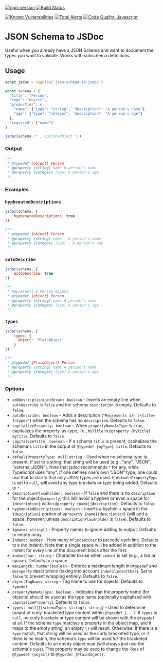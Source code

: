 [![npm version](https://img.shields.io/npm/v/json-schema-to-jsdoc.svg)](https://www.npmjs.com/package/json-schema-to-jsdoc)
[![Build Status](https://travis-ci.org/n3ps/json-schema-to-jsdoc.svg?branch=master)](https://travis-ci.org/n3ps/json-schema-to-jsdoc)

[![Known Vulnerabilities](https://snyk.io/test/github/n3ps/json-schema-to-jsdoc/badge.svg)](https://snyk.io/test/github/n3ps/json-schema-to-jsdoc)
[![Total Alerts](https://img.shields.io/lgtm/alerts/g/n3ps/json-schema-to-jsdoc.svg?logo=lgtm&logoWidth=18)](https://lgtm.com/projects/g/n3ps/json-schema-to-jsdoc/alerts)
[![Code Quality: Javascript](https://img.shields.io/lgtm/grade/javascript/g/n3ps/json-schema-to-jsdoc.svg?logo=lgtm&logoWidth=18)](https://lgtm.com/projects/g/n3ps/json-schema-to-jsdoc/context:javascript)

# JSON Schema to JSDoc

Useful when you already have a JSON Schema and want to document the types you want to validate. Works with subschema definitions.

## Usage

```js
const jsdoc = require('json-schema-to-jsdoc')

const schema = {
  "title": "Person",
  "type": "object",
  "properties": {
    "name": {"type": "string", "description": "A person's name"},
    "age": {"type": "integer", "description": "A person's age"}
  },
  "required": ["name"]
}

jsdoc(schema /* , optionsObject */)
```

### Output

```js
/**
 * @typedef {object} Person
 * @property {string} name A person's name
 * @property {integer} [age] A person's age
 */
```

### Examples


### `hyphenatedDescriptions`

```js
jsdoc(schema, {
    hyphenatedDescriptions: true
})
```

```js
/**
 * @typedef {object} Person
 * @property {string} name - A person's name
 * @property {integer} [age] - A person's age
 */
```

### `autoDescribe`

```js
jsdoc(schema, {
    autoDescribe: true
})
```

```js
/**
 * Represents a Person object
 * @typedef {object} Person
 * @property {string} name A person's name
 * @property {integer} [age] A person's age
 */
```

### `types`

```js
jsdoc(schema, {
    types: {
      object: 'PlainObject'
    }
})
```

```js
/**
 * @typedef {PlainObject} Person
 * @property {string} name A person's name
 * @property {integer} [age] A person's age
 */
```

### Options

- `addDescriptionLineBreak: boolean` - Inserts an empty line when
    `autoDescribe` is `false` and the schema `description` is empty. Defaults
    to `false`.
- `autoDescribe: boolean` - Adds a description
    (`"Represents a/n [<title> ]<type>"`) when the schema has no
    `description`. Defaults to `false`.
- `capitalizeProperty: boolean` - When `propertyNameAsType` is `true`,
    capitalizes the property-as-type, i.e., `MyTitle` in
    `@property {MyTitle} myTitle`. Defaults to `false.`
- `capitalizeTitle: boolean` - If a schema `title` is present, capitalizes the
    schema's `title` in the output of `@typedef {myType} title`. Defaults to
    `false`.
- `defaultPropertyType: null|string` - Used when no schema type is present.
    If set to a string, that string will be used (e.g., "any", "JSON",
    "external:JSON"). Note that jsdoc recommends `*` for any, while TypeScript
    uses "any". If one defines one's own "JSON" type, one could use that to
    clarify that only JSON types are used. If `defaultPropertyType` is set to
    `null`, will avoid any type brackets or type being added. Defaults to
    `*`.
- `descriptionPlaceholder: boolean` - If `false` and there is no `description`
    for the object `@property`, this will avoid a hyphen or even a space for
    `{description}` within `@property {name}{description}`. Defaults to
    `false`.
- `hyphenatedDescriptions: boolean` - Inserts a hyphen + space in the
    `{description}` portion of `@property {name}{description}` (will add a
    space, however, unless `descriptionPlaceholder` is `false`). Defaults to
    `false`.
- `ignore: string[]` - Property names to ignore adding to output. Defaults to
    empty array.
- `indent: number` - How many of `indentChar` to precede each line. Defaults
    to `0` (no indent). Note that a single space will be added in addition to
    the indent for every line of the document block after the first.
- `indentChar: string` - Character to use when `indent` is set (e.g., a tab or
    space). Defaults to a space.
- `maxLength: number|boolean` - Enforce a maximum length in `@typedef` and
    `@property` descriptions (taking into account `indent`/`indentChar`).
    Set to `false` to prevent wrapping entirely. Defaults to `false`.
- `objectTagName: string` - Tag name to use for objects. Defaults to `typedef`.
- `propertyNameAsType: boolean` -  Indicates that the property name (for
    objects) should be used as the type name (optionally capitalized with
    `capitalizeProperty`). Defaults to `false`.
- `types: null|{[schemaType: string]: string}` - Used to determine output of
    curly-bracketed type content within `@typedef {...}`.
    If `types` is `null`, no curly brackets or type content will be shown
    with the `@typedef` at all. If the schema `type` matches a property in the
    object map, and it maps to the empty string, an empty `{}` will result.
    Otherwise, if there is a `type` match, that string will be used as the
    curly bracketed type, or if there is no match, the schema's `type` will
    be used for the bracketed content. Defaults to an empty object map (will
    always just use the schema's `type`). This property may be used to change
    the likes of `@typedef {object}` to  `@typedef {PlainObject}`.
